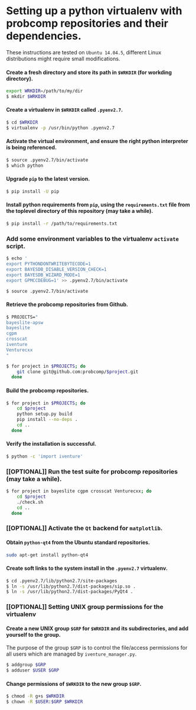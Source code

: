 # Setting up a python virtualenv with probcomp repositories and their dependencies.

These instructions are tested on `Ubuntu 14.04.5`, different Linux distributions
might require small modifications.

#### Create a fresh directory and store its path in `$WRKDIR` (for workding directory).

```bash
export WRKDIR=/path/to/my/dir
$ mkdir $WRKDIR
```

#### Create a virtualenv in `$WRKDIR` called `.pyenv2.7`.

```bash
$ cd $WRKDIR
$ virtualenv -p /usr/bin/python .pyenv2.7
```

#### Activate the virtual environment, and ensure the right python interpreter is being referenced.

```bash
$ source .pyenv2.7/bin/activate
$ which python
```

#### Upgrade `pip` to the latest version.

```bash
$ pip install -U pip
```

#### Install python requirements from `pip`, using the `requirements.txt` file from the toplevel directory of this repository (may take a while).

```bash
$ pip install -r /path/to/requirements.txt
```

### Add some environment variables to the virtualenv `activate` script.

```bash
$ echo '
export PYTHONDONTWRITEBYTECODE=1
export BAYESDB_DISABLE_VERSION_CHECK=1
export BAYESDB_WIZARD_MODE=1
export GPMCCDEBUG=1' >> .pyenv2.7/bin/activate

$ source .pyenv2.7/bin/activate
```

#### Retrieve the probcomp repositories from Github.

```bash
$ PROJECTS="
bayeslite-apsw
bayeslite
cgpm
crosscat
iventure
Venturecxx
"

$ for project in $PROJECTS; do
    git clone git@github.com:probcomp/$project.git
  done
```

#### Build the probcomp repositories.

```bash
$ for project in $PROJECTS; do
    cd $project
    python setup.py build
    pip install --no-deps .
    cd ..
  done
````

#### Verify the installation is successful.

```bash
$ python -c 'import iventure'
```

### [[OPTIONAL]] Run the test suite for probcomp repositories (may take a while).

```bash
$ for project in bayeslite cgpm crosscat Venturecxx; do
    cd $project
    ./check.sh
    cd ..
  done
```

### [[OPTIONAL]] Activate the `Qt` backend for `matplotlib`.

#### Obtain `python-qt4` from the Ubuntu standard repositories.

```bash
sudo apt-get install python-qt4
```

#### Create soft links to the system install in the `.pyenv2.7` virtualenv.

```bash
$ cd .pyenv2.7/lib/python2.7/site-packages
$ ln -s /usr/lib/python2.7/dist-packages/sip.so .
$ ln -s /usr/lib/python2.7/dist-packages/PyQt4 .
```

### [[OPTIONAL]] Setting UNIX group permissions for the virtualenv

#### Create a new UNIX group `$GRP` for `$WRKDIR` and its subdirectories, and add yourself to the group.

The purpose of the group `$GRP` is to control the file/access permissions for
all users which are managed by `iventure_manager.py`.

```bash
$ addgroup $GRP
$ adduser $USER $GRP
```

#### Change permissions of `$WRKDIR` to the new group `$GRP`.

```bash
$ chmod -R g+s $WRKDIR
$ chown -R $USER:$GRP $WRKDIR
```
